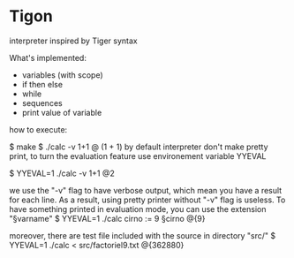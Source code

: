 # Tigon
interpreter inspired by Tiger syntax

What's implemented:
- variables (with scope)
- if then else
- while
- sequences
- print value of variable

how to execute:

$ make
$ ./calc -v
1+1
@ (1 + 1)
by default interpreter don't make pretty print, to turn the evaluation feature
use environement variable YYEVAL

$ YYEVAL=1 ./calc -v
1+1
@2

we use the "-v" flag to have verbose output, which mean you have a result for each line.
As a result, using pretty printer without "-v" flag is useless.
To have something printed in evaluation mode, you can use the extension "§varname"
$ YYEVAL=1 ./calc
cirno := 9
§cirno
@{9}

moreover, there are test file included with the source in directory "src/"
$ YYEVAL=1 ./calc < src/factoriel9.txt 
@{362880}

